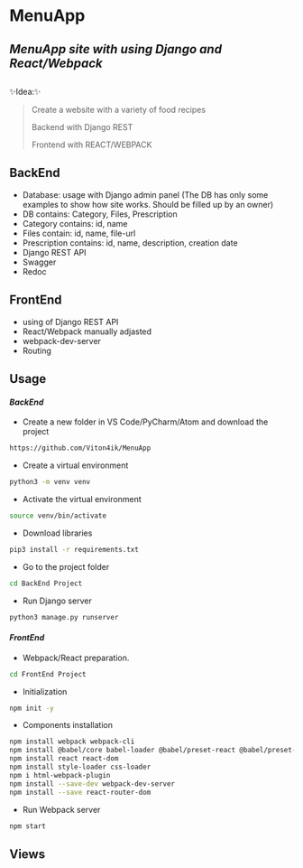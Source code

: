 # MenuApp

## _MenuApp site with using Django and React/Webpack_

##
✨Idea:✨
> Create a website with a variety of food recipes
> 
> Backend with Django REST
>
> Frontend with REACT/WEBPACK 
>

## BackEnd

- Database: usage with Django admin panel (The DB has only some examples to show how site works. Should be filled up by an owner) 
- DB contains: Category, Files, Prescription
- Category contains: id, name
- Files contain: id, name, file-url
- Prescription contains: id, name, description, creation date
- Django REST API
- Swagger
- Redoc

## FrontEnd

- using of Django REST API
- React/Webpack manually adjasted
- webpack-dev-server
- Routing

## Usage
#### _BackEnd_

- Create a new folder in VS Code/PyCharm/Atom and download the project

```sh
https://github.com/Viton4ik/MenuApp
```
- Create a virtual environment

```sh
python3 -m venv venv
```
- Activate the virtual environment

```sh
source venv/bin/activate
```
- Download libraries

```sh
pip3 install -r requirements.txt
```
- Go to the project folder

```sh
cd BackEnd Project
```
- Run Django server

```sh
python3 manage.py runserver
```
#### _FrontEnd_

- Webpack/React preparation. 

```sh
cd FrontEnd Project
```
- Initialization 

```sh
npm init -y
```
- Components installation 

```sh
npm install webpack webpack-cli
npm install @babel/core babel-loader @babel/preset-react @babel/preset-env
npm install react react-dom
npm install style-loader css-loader
npm i html-webpack-plugin
npm install --save-dev webpack-dev-server
npm install --save react-router-dom
```
- Run Webpack server

```sh
npm start
```
## Views


